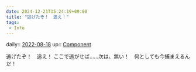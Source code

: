 ```yaml
---
date: 2024-12-21T15:24:19+09:00
title: "逃げたぞ！　追え！"
tags:
 - Info
---
```


daily:: [2022-08-18](Daily_Note/2022-08-18.md)
up:: [Component](../Bar/Novel/Chaos/Component.md)

逃げたぞ！　追え！
ここで逃がせば……次は、無い！　何としても今捕まえるんだ！